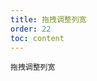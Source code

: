 ```yaml
---
title: 拖拽调整列宽
order: 22
toc: content
---
```


<code src='../examples/ResizeColumn.tsx' description='给某一列设置属性`resizable`为 true，可以拖拽调整该列的宽度，需开启`border`属性。拖拽松开时，会触发`onColumnResize`事件'>拖拽调整列宽</code>
